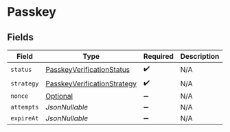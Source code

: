 # Passkey


## Fields

| Field                                                                                 | Type                                                                                  | Required                                                                              | Description                                                                           |
| ------------------------------------------------------------------------------------- | ------------------------------------------------------------------------------------- | ------------------------------------------------------------------------------------- | ------------------------------------------------------------------------------------- |
| `status`                                                                              | [PasskeyVerificationStatus](../../models/components/PasskeyVerificationStatus.md)     | :heavy_check_mark:                                                                    | N/A                                                                                   |
| `strategy`                                                                            | [PasskeyVerificationStrategy](../../models/components/PasskeyVerificationStrategy.md) | :heavy_check_mark:                                                                    | N/A                                                                                   |
| `nonce`                                                                               | [Optional<Nonce>](../../models/components/Nonce.md)                                   | :heavy_minus_sign:                                                                    | N/A                                                                                   |
| `attempts`                                                                            | *JsonNullable<Long>*                                                                  | :heavy_minus_sign:                                                                    | N/A                                                                                   |
| `expireAt`                                                                            | *JsonNullable<Long>*                                                                  | :heavy_minus_sign:                                                                    | N/A                                                                                   |